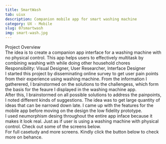 ```yaml
---
title: SmartWash
tab: uiux
description: Companion mobile app for smart washing machine
category: UX - Mobile
slug: 07smartwash
img: smart-wash.jpg
---
```


<div class="lg:p-4 pt-4 mb-4 text-pryColor font-bold text-2xl lg:text-4xl">
  Project Overview
</div>

<div class="lg:p-4 mb-4 leading-9">
The idea is to create a companion app interface for a washing machine with no physical control. This app helps users to effectively multitask by combining washing with while doing other household chores
<div class="pt-4 ">
 <span class = "text-pryColor font-bold"> Responsibility:</span> Visual Designer, User Researcher, Interface Designer
</div>
</div>

<div class=" pt-4 lg:p-4 mb-4 leading-9">
I started this project by disseminating online survey to get user pain points from their experience using washing machine.  From the information I gatherered, I brainstormed on the solutions to the challengess, which form the basis for the feaure I displayed in the washing machine app.
</div>

  <div class="mt-14">
    <div><dynamic-image filename="smart-persona 1.jpg"></dynamic-image> </div>
    <div Class = ""><dynamic-image filename="smart-persona 2.jpg"></dynamic-image> </div>
  </div>

<!--more-->

  <div class="mt-14 pt-4 lg:p-4 mb-4 leading-9">
    After this, I brainstormed on all possible solutions to address the painpoints, I noted different kinds of suggestions. The idea was to get large quantity of ideas that can be narrowd down late. I came up with the features for the mobile app before moving on the design the low fidelity prototype.  
  </div>

<div class=" pt-4 lg:p-4 mb-4 leading-9">
I used neumorphism desing throughout the entire app inface because it makes it look real. Just as if user is using a washing machine with physical control. Check out some of the screens below.
</div>

   <div class="mt-14">
    <div><dynamic-image filename="03.jpg"></dynamic-image> </div>
  </div>
    <div class="">
    <div><dynamic-image filename="04.jpg"></dynamic-image> </div>
  </div>
      <div class="">
    <div><dynamic-image filename="06.jpg"></dynamic-image> </div>
  </div>
      <div class="">
    <div><dynamic-image filename="10.jpg"></dynamic-image> </div>
  </div>

<div class="pt-4 lg:p-4 mb-4 leading-9">
For full casetudy and more screens. Kindly click the button below to check more on behance.
</div>
<btn3 class ="mt-4" text="See More" href="https://www.behance.net/gallery/122839283/SmartWash-Companion-App-for-Smart-Washing-Machine"> </btn3 >
